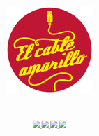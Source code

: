 <div align="center">
  <img align="center" src="logo-el-cable-amarillo.png"/>
  
  <br /><br />
  
  <a target="_blank" href="https://travis-ci.org/ElCableAmarillo/elcableamarillo.cc">
    <img src="https://travis-ci.org/ElCableAmarillo/elcableamarillo.cc.svg?branch=master">
  </a>
  <a target="_blank" href="https://www.programoergosum.es/colabora">
    <img src="https://badgen.net/badge/collaborators/♥/orange">
  </a>
  <a target="_blank" href="https://www.paypal.me/programoergosum">
    <img src="https://badgen.net/badge/donations/paypal%20me/orange">
  </a>
  <a target="_blank" href="https://github.com/ProgramoErgoSum/elcableamarillo.cc/blob/develop/LICENSE">
    <img src="https://badgen.net/badge/license/MIT/orange">
  </a>
</div>
